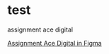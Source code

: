 # test
assignment ace digital

[Assignment Ace Digital in Figma](https://www.figma.com/file/SMPywYsu0MLeXkgNHQnJUb/aceresource?node-id=0%3A1)

